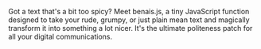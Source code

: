Got a text that's a bit too spicy? Meet benais.js, a tiny JavaScript function designed to take your rude, grumpy, or just plain mean text and magically transform it into something a lot nicer. It's the ultimate politeness patch for all your digital communications.
